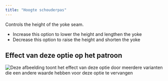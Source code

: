 ```yaml
---
title: "Hoogte schouderpas"
---
```


Controls the height of the yoke seam.

- Increase this option to lower the height and lengthen the yoke
- Decrease this option to raise the height and shorten the yoke

## Effect van deze optie op het patroon

![Deze afbeelding toont het effect van deze optie door meerdere varianten die een andere waarde hebben voor deze optie te vervangen](simone_yokeheight_sample.svg "Effect van deze optie op het patroon")
